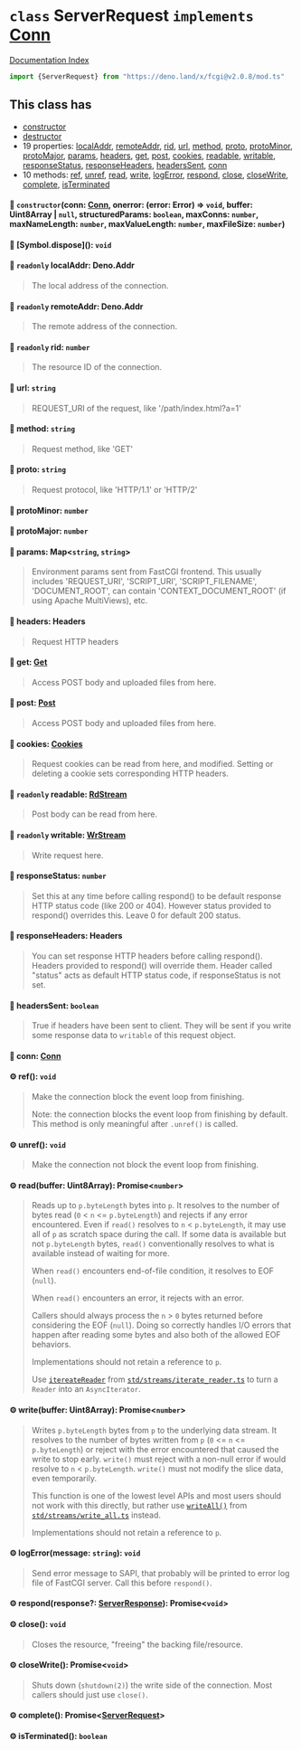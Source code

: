 # `class` ServerRequest `implements` [Conn](../interface.Conn/README.md)

[Documentation Index](../README.md)

```ts
import {ServerRequest} from "https://deno.land/x/fcgi@v2.0.8/mod.ts"
```

## This class has

- [constructor](#-constructorconn-conn-onerror-error-error--void-buffer-uint8array--null-structuredparams-boolean-maxconns-number-maxnamelength-number-maxvaluelength-number-maxfilesize-number)
- [destructor](#-symboldispose-void)
- 19 properties:
[localAddr](#-readonly-localaddr-denoaddr),
[remoteAddr](#-readonly-remoteaddr-denoaddr),
[rid](#-readonly-rid-number),
[url](#-url-string),
[method](#-method-string),
[proto](#-proto-string),
[protoMinor](#-protominor-number),
[protoMajor](#-protomajor-number),
[params](#-params-mapstring-string),
[headers](#-headers-headers),
[get](#-get-get),
[post](#-post-post),
[cookies](#-cookies-cookies),
[readable](#-readonly-readable-rdstream),
[writable](#-readonly-writable-wrstream),
[responseStatus](#-responsestatus-number),
[responseHeaders](#-responseheaders-headers),
[headersSent](#-headerssent-boolean),
[conn](#-conn-conn)
- 10 methods:
[ref](#-ref-void),
[unref](#-unref-void),
[read](#-readbuffer-uint8array-promisenumber),
[write](#-writebuffer-uint8array-promisenumber),
[logError](#-logerrormessage-string-void),
[respond](#-respondresponse-serverresponse-promisevoid),
[close](#-close-void),
[closeWrite](#-closewrite-promisevoid),
[complete](#-complete-promiseserverrequest),
[isTerminated](#-isterminated-boolean)


#### 🔧 `constructor`(conn: [Conn](../interface.Conn/README.md), onerror: (error: Error) => `void`, buffer: Uint8Array | `null`, structuredParams: `boolean`, maxConns: `number`, maxNameLength: `number`, maxValueLength: `number`, maxFileSize: `number`)



#### 🔨 \[Symbol.dispose](): `void`



#### 📄 `readonly` localAddr: Deno.Addr

> The local address of the connection.



#### 📄 `readonly` remoteAddr: Deno.Addr

> The remote address of the connection.



#### 📄 `readonly` rid: `number`

> The resource ID of the connection.



#### 📄 url: `string`

> REQUEST_URI of the request, like '/path/index.html?a=1'



#### 📄 method: `string`

> Request method, like 'GET'



#### 📄 proto: `string`

> Request protocol, like 'HTTP/1.1' or 'HTTP/2'



#### 📄 protoMinor: `number`



#### 📄 protoMajor: `number`



#### 📄 params: Map\<`string`, `string`>

> Environment params sent from FastCGI frontend. This usually includes 'REQUEST_URI', 'SCRIPT_URI', 'SCRIPT_FILENAME', 'DOCUMENT_ROOT', can contain 'CONTEXT_DOCUMENT_ROOT' (if using Apache MultiViews), etc.



#### 📄 headers: Headers

> Request HTTP headers



#### 📄 get: [Get](../class.Get/README.md)

> Access POST body and uploaded files from here.



#### 📄 post: [Post](../class.Post/README.md)

> Access POST body and uploaded files from here.



#### 📄 cookies: [Cookies](../class.Cookies/README.md)

> Request cookies can be read from here, and modified. Setting or deleting a cookie sets corresponding HTTP headers.



#### 📄 `readonly` readable: [RdStream](../class.RdStream/README.md)

> Post body can be read from here.



#### 📄 `readonly` writable: [WrStream](../class.WrStream/README.md)

> Write request here.



#### 📄 responseStatus: `number`

> Set this at any time before calling respond() to be default response HTTP status code (like 200 or 404). However status provided to respond() overrides this. Leave 0 for default 200 status.



#### 📄 responseHeaders: Headers

> You can set response HTTP headers before calling respond(). Headers provided to respond() will override them. Header called "status" acts as default HTTP status code, if responseStatus is not set.



#### 📄 headersSent: `boolean`

> True if headers have been sent to client. They will be sent if you write some response data to `writable` of this request object.



#### 📄 conn: [Conn](../interface.Conn/README.md)



#### ⚙ ref(): `void`

> Make the connection block the event loop from finishing.
> 
> Note: the connection blocks the event loop from finishing by default.
> This method is only meaningful after `.unref()` is called.



#### ⚙ unref(): `void`

> Make the connection not block the event loop from finishing.



#### ⚙ read(buffer: Uint8Array): Promise\<`number`>

> Reads up to `p.byteLength` bytes into `p`. It resolves to the number of
> bytes read (`0` < `n` <= `p.byteLength`) and rejects if any error
> encountered. Even if `read()` resolves to `n` < `p.byteLength`, it may
> use all of `p` as scratch space during the call. If some data is
> available but not `p.byteLength` bytes, `read()` conventionally resolves
> to what is available instead of waiting for more.
> 
> When `read()` encounters end-of-file condition, it resolves to EOF
> (`null`).
> 
> When `read()` encounters an error, it rejects with an error.
> 
> Callers should always process the `n` > `0` bytes returned before
> considering the EOF (`null`). Doing so correctly handles I/O errors that
> happen after reading some bytes and also both of the allowed EOF
> behaviors.
> 
> Implementations should not retain a reference to `p`.
> 
> Use
> [`itereateReader`](https://deno.land/std/streams/iterate_reader.ts?s=iterateReader)
> from
> [`std/streams/iterate_reader.ts`](https://deno.land/std/streams/iterate_reader.ts)
> to turn a `Reader` into an `AsyncIterator`.



#### ⚙ write(buffer: Uint8Array): Promise\<`number`>

> Writes `p.byteLength` bytes from `p` to the underlying data stream. It
> resolves to the number of bytes written from `p` (`0` <= `n` <=
> `p.byteLength`) or reject with the error encountered that caused the
> write to stop early. `write()` must reject with a non-null error if
> would resolve to `n` < `p.byteLength`. `write()` must not modify the
> slice data, even temporarily.
> 
> This function is one of the lowest
> level APIs and most users should not work with this directly, but rather use
> [`writeAll()`](https://deno.land/std/streams/write_all.ts?s=writeAll) from
> [`std/streams/write_all.ts`](https://deno.land/std/streams/write_all.ts)
> instead.
> 
> Implementations should not retain a reference to `p`.



#### ⚙ logError(message: `string`): `void`

> Send error message to SAPI, that probably will be printed to error log file of FastCGI server.
> Call this before `respond()`.



#### ⚙ respond(response?: [ServerResponse](../interface.ServerResponse/README.md)): Promise\<`void`>



#### ⚙ close(): `void`

> Closes the resource, "freeing" the backing file/resource.



#### ⚙ closeWrite(): Promise\<`void`>

> Shuts down (`shutdown(2)`) the write side of the connection. Most
> callers should just use `close()`.



#### ⚙ complete(): Promise\<[ServerRequest](../class.ServerRequest/README.md)>



#### ⚙ isTerminated(): `boolean`



